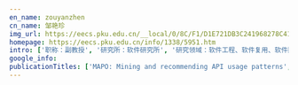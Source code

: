 ```yaml
---
en_name: zouyanzhen
cn_name: 邹艳珍
img_url: https://eecs.pku.edu.cn/__local/0/8C/F1/D1E721DB3C241968278C4119290_E04924E8_3C06B.jpg?e=.jpg
homepage: https://eecs.pku.edu.cn/info/1338/5951.htm
intro: ['职称：副教授', '研究所：软件研究所', '研究领域：软件工程、软件复用、软件数据挖掘 ', '办公电话：86-10-62751794-15', '电子邮件：zouyz@pku.edu.cn', '个人主页：http://www.sei.pku.edu.cn/people/zouyz ']
google_info: 
publicationTitles: ['MAPO: Mining and recommending API usage patterns', 'An approach to detecting duplicate bug reports using natural language and execution information', 'Parseweb: a programmer assistant for reusing open source code on the web', 'WHYPER: Towards Automating Risk Assessment of Mobile Applications.', 'WHYPER: towards automating risk assessment of mobile applications', 'Symstra: A framework for generating object-oriented unit tests using symbolic execution', 'A grey-box approach for automated GUI-model generation of mobile applications', 'Mining API patterns as partial orders from source code: from usage scenarios to specifications', 'Fitness-guided path exploration in dynamic symbolic execution', 'DSD-Crasher: A hybrid analysis tool for bug finding', 'Appcontext: Differentiating malicious and benign mobile app behaviors using context', 'Improving structural testing of object-oriented programs via integrating evolutionary testing and symbolic execution', 'Rostra: A framework for detecting redundant object-oriented unit tests', 'XEngine: A fast and scalable xacml policy evaluation engine', 'Inferring resource specifications from natural language API documentation', 'A fault model and mutation testing of access control policies', 'Performance debugging in the large via mining millions of stack traces', 'Tool-assisted unit test selection based on operational violations', 'Data mining for software engineering', 'Data mining for software engineering', 'Time-aware test-case prioritization using integer linear programming', 'Identifying security bug reports via text mining: An industrial case study', 'Mining succinct and high-coverage API usage patterns from source code', 'How do software engineers understand code changes? An exploratory study in industry', 'A framework and tool supports for generating test inputs of AspectJ programs', 'Inferring method specifications from natural language API descriptions', 'Mining API mapping for language migration', 'Mining exception-handling rules as sequence association rules', 'SpotWeb: Detecting framework hotspots and coldspots via mining open source code on the web', 'Where do developers log? an empirical study on logging practices in industry', 'Automated behavioral regression testing', 'Teaching and learning programming and software engineering via interactive gaming', 'Alattin: Mining alternative patterns for detecting neglected conditions', 'Is operator-based mutant selection superior to random mutant selection?', 'eXpress: guided path exploration for efficient regression test generation', 'Automated extraction of security policies from natural-language software documents', 'On automated prepared statement generation to remove SQL injection vulnerabilities', 'Mining software engineering data', 'Checking inside the black box: Regression testing by comparing value spectra', 'Internetware: A software paradigm for internet computing', 'Internetware: A software paradigm for internet computing', 'MSeqGen: Object-oriented unit-test generation via mining source code', 'Test generation via dynamic symbolic execution for mutation testing', 'Software intelligence: the future of mining software engineering data', 'Automated test generation for access control policies via change-impact analysis', 'Automated test generation for access control policies via change-impact analysis', 'Augmenting automatically generated unit-test suites with regression oracle checking', 'Synthesizing method sequences for high-coverage testing', 'Characterizing Smartphone Usage Patterns from Millions of Android Users', 'The future of teaching programming is on mobile devices', 'eXpress: guided path exploration for efficient regression test generation', 'Precise identification of problems for structural test generation', 'OCAT: object capture-based automated testing', 'Automated generation of pointcut mutants for testing pointcuts in AspectJ programs', 'Joint voting prediction for questions and answers in CQA', 'MODA: Automated test generation for database applications via mock objects', 'DiffGen: Automated regression unit-test generation', 'Designing fast and scalable XACML policy evaluation engines', 'Designing fast and scalable XACML policy evaluation engines', 'Conformance checking of access control policies specified in XACML', 'Model checking for verification of mandatory access control models and properties', 'SQLUnitGen: SQL Injection Testing Using Static and Dynamic Analysis', 'An empirical comparison of automated generation and classification techniques for object-oriented unit testing', 'Mutually enhancing test generation and specification inference', 'Automated testing and response analysis ofweb services', 'Quota-constrained test-case prioritization for regression testing of service-centric systems', 'Software analytics in practice', 'Software analytics in practice', 'Automated test data generation for aspect-oriented programs', 'Automated detection of API refactorings in libraries', 'Context-sensitive delta inference for identifying workload-dependent performance bottlenecks', 'Test input reduction for result inspection to facilitate fault localization', 'Defining and measuring policy coverage in testing access control policies', 'Log2: A Cost-Aware Logging Mechanism for Performance Diagnosis', 'DyTa: dynamic symbolic execution guided with static verification results', 'Automated robustness testing of web services', 'Identifying failure-inducing combinations in a combinatorial test set', 'Software analytics as a learning case in practice: approaches and experiences', 'Guided test generation for coverage criteria', 'Generating program inputs for database application testing', 'To be optimal or not in test-case prioritization', 'Characteristic studies of loop problems for structural test generation via symbolic execution', 'XIAO: Tuning code clones at hands of engineers in practice', 'User-aware privacy control via extended static-information-flow analysis', 'Comprehending performance from real-world execution traces: A device-driver case', 'Code Hunt: Experience with coding contests at scale', 'Automatic extraction of object-oriented observer abstractions from unit-test executions', 'Detecting redundant unit tests for AspectJ programs', '◾ Educational Software Engineering: Where Software Engineering, Education, and Gaming Meet', 'An empirical study on evolution of API documentation', 'Transferring an automated test generation tool to practice: from pex to fakes and code digger', 'Perturbation-based user-input-validation testing of web applications', 'Mining API error-handling specifications from source code', 'Towards a framework for differential unit testing of object-oriented programs', 'Towards a framework for differential unit testing of object-oriented programs', 'Educational Software Engineering: Where Software Engineering, Education, and Gaming Meet', 'Educational software engineering: Where software engineering, education, and gaming meet', 'Educational software engineering: Where software engineering, education, and gaming meet', 'Educational software engineering: Where software engineering, education, and gaming meet', 'Interactive fault localization using test information', 'SafeDrive: Online Driving Anomaly Detection From Large-Scale Vehicle Data', 'Pex4Fun: Teaching and learning computer science via social gaming', 'Malware detection in adversarial settings: Exploiting feature evolutions and confusions in android apps', 'Automated test input generation for Android: are we really there yet in an industrial case?', 'ACPT: A tool for modeling and verifying access control policies', 'Reggae: Automated test generation for programs using complex regular expressions', 'Helping users avoid bugs in GUI applications', '青鸟构件库的构件度量', 'Automating presentation changes in dynamic web applications via collaborative hybrid analysis', 'PRADA: prioritizing android devices for apps by mining large-scale usage data', 'Code hunt: gamifying teaching and learning of computer science at scale', 'First step towards automatic correction of firewall policy faults', 'An empirical study of testing file-system-dependent software with mock objects', 'Systematic structural testing of firewall policies', 'Software analytics for incident management of online services: An experience report', 'Guided test generation for database applications via synthesized database interactions', 'Multiple-implementation testing for XACML implementations', 'Towards regression test selection for AspectJ programs', 'Mining interface specifications for generating checkable robustness properties', 'Measurement and Analysis of Mobile Web Cache Performance', 'Testing software in age of data privacy: a balancing act', 'Code Hunt: Searching for Secret Code for Fun', 'Automatic extraction of abstract-object-state machines from unit-test executions', 'Automated inference of pointcuts in aspect-oriented refactoring', 'Learning for test prioritization: an industrial case study', 'A characteristic study on failures of production distributed data-parallel programs', 'Inferring access-control policy properties via machine learning', 'Automatic test generation for mutation testing on database applications', 'A framework and tool supports for testing modularity of software design', 'Selection of regression system tests for security policy evolution', 'Locating need-to-translate constant strings in web applications', 'Random unit-test generation with MUT-aware sequence recommendation', 'Locating need-to-translate constant strings for software internationalization', 'A study of grayware on google play', 'Iterative mining of resource-releasing specifications', 'Assessing quality of policy properties in verification of access control policies', 'Understanding diverse usage patterns from large-scale appstore-service profiles', 'Understanding Diverse Smarpthone Usage Patterns from Large-Scale Appstore-Service Profiles', 'Demystifying the imperfect client-side cache performance of mobile web browsing', 'Environmental modeling for automated cloud application testing', 'Database state generation via dynamic symbolic execution for coverage criteria', 'API usage pattern mining', 'API usage pattern mining', 'Automatic construction of an effective training set for prioritizing static analysis warnings', 'Healing online service systems via mining historical issue repositories', 'User-perceived service availability: A metric and an estimation approach', 'Applying interface-contract mutation in regression testing of component-based software', 'Substra: A framework for automatic generation of integration tests', 'Inferring dependency constraints on parameters for web services', 'Relation extraction for inferring access control rules from natural language artifacts', 'Performance issue diagnosis for online service systems', 'Performance issue diagnosis for online service systems', 'Isolating failure-inducing combinations in combinatorial testing using test augmentation and classification', 'Retrofitting unit tests for parameterized unit testing', 'Parameterized unit testing: Theory and practice', 'APTE: Automated pointcut testing for AspectJ programs', 'Automated test input generation for Android: Towards getting there in an industrial case', 'Automatically identifying special and common unit tests for object-oriented programs', 'Teaching and training developer-testing techniques and tool support', 'JDF: detecting duplicate bug reports in Jazz', '逆向工程研究与发展', 'CarStream: An Industrial System of Big Data Processing for Internet-of-Vehicles', 'Contextual analysis of program logs for understanding system behaviors', 'Cooperative testing and analysis: Human-tool, tool-tool and human-human cooperations to get work done', 'MiTV: multiple-implementation testing of user-input validators for web applications', 'Improving software quality via code searching and mining', 'Automatic extraction of abstract-object-state machines based on branch coverage', 'An Empirical Study of Android Test Generation Tools in Industrial Cases', 'Multiple-Implementation Testing of Supervised Learning Software', 'Mining historical issue repositories to heal large-scale online service systems', 'MetaSymploit: Day-one defense against script-based attacks with security-enhanced symbolic analysis', 'UnitPlus: assisting developer testing in Eclipse', 'Automatic extraction of sliced object state machines for component interfaces', 'An empirical study of Java dynamic call graph extractors', 'Measuring code behavioral similarity for programming and software engineering education', 'Cooperative Software Testing and Analysis: Advances and Challenges', 'A comprehensive field study of end-user programming on mobile devices', 'Text mining in supporting software systems risk assurance', 'Transferring code-clone detection and analysis to practice', 'Software analytics in practice: Mini tutorial', 'Refactoring access control policies for performance improvement', 'Improving software reliability and productivity via mining program source code', 'A Combinatorial Testing-Based Approach to Fault Localization', 'Poster: Benchmarking Microservice Systems for Software Engineering Research', 'UiRef: analysis of sensitive user inputs in Android applications', 'Relationship-aware code search for JavaScript frameworks', 'Exploiting synergy between testing and inferred partial specifications', 'Program-input generation for testing database applications using existing database states', 'Model-Driven Impact Analysis of Software Product Lines', 'TranStrL: An automatic need-to-translate string locator for software internationalization', 'Test selection for result inspection via mining predicate rules', 'Security policy testing via automated program code generation', 'Component metrics in jade bird component library system', 'Record and replay for Android: are we there yet in industrial cases?', 'PerfRanker: prioritization of performance regression tests for collection-intensive software', 'Constructing Coding Duels in Pex4Fun and Code Hunt', 'Exposing behavioral differences in cross-language API mapping relations', 'Literature review of testing techniques for medical device software', 'Jbooret: an automated tool to recover oo design and source models', 'SWAROVsky: Optimizing Resource Loading for Mobile Web Browsing', 'Pex4Fun: A web-based environment for educational gaming via automated test generation', 'Advances on improving automation in developer testing', 'Mining test oracles of web search engines', 'Fault localization for firewall policies', 'Mutation analysis of parameterized unit tests', 'Improving effectiveness of automated software testing in the absence of specifications', 'Inferring project-specific bug patterns for detecting sibling bugs', 'Pex for fun: Engineering an automated testing tool for serious games in computer science', 'Effective generation of interface robustness properties for static analysis', '面向对象度量综述', 'Intelligent software engineering: synergy between AI and software engineering', 'Prado: Predicting app adoption by learning the correlation between developer-controllable properties and user behaviors', "Software Engineering for Internet Computing: Internetware and Beyond [Guest editors' introduction]", "Software Engineering for Internet Computing: Internetware and Beyond [Guest editors' introduction]", 'The synergy of human and artificial intelligence in software engineering', 'Bert: a tool for behavioral regression testing', 'Dynamic availability estimation for service selection based on status identification', 'Bibliography on mining software engineering data', 'Understanding software application interfaces via string analysis', 'iDFlakies: A Framework for Detecting and Partially Classifying Flaky Tests', 'EnMobile: entity-based characterization and analysis of mobile malware', 'Advances in unit testing: theory and practice', 'Software analytics: achievements and challenges', 'Environment modeling for automated testing of cloud applications', 'Future of developer testing: Building quality in code', 'Detection of multiple-duty-related security leakage in access control policies', 'Improving automation in developer testing: State of the practice', 'A model-based approach to object-oriented software metrics', 'Macro and micro perspectives on strategic software quality assurance in resource constrained environments', 'Fault Analysis and Debugging of Microservice Systems: Industrial Survey, Benchmark System, and Empirical Study', 'Generating Regular Expressions from Natural Language Specifications: Are We There Yet', 'ReWAP: Reducing Redundant Transfers for Mobile Web Browsing via App-Specific Resource Packaging', 'Introduction to the special issue on mining software repositories', 'Engage your students by teaching computer science using only mobile devices with touchDevelop', 'Mining likely properties of access control policies via association rule mining', 'Experience report on applying software analytics in incident management of online service', 'High-confidence software evolution', 'Crowdsourcing code and process via Code Hunt', 'Making exceptions on exception handling', 'Covana: precise identification of problems in pex', 'Perspectives on automated testing of aspect-oriented programs', 'Software component protocol inference', 'PolicyLint: Investigating Internal Privacy Policy Contradictions on Google Play', 'Delta Debugging Microservice Systems', 'Telemade: A Testing Framework for Learning-Based Malware Detection Systems', 'Gamifying software security education and training via secure coding duels in code hunt', 'Improving mobile application security via bridging user expectations and application behaviors', 'Improving mobile application security via bridging user expectations and application behaviors', 'Educational programming systems for learning at scale', 'Pathways to technology transfer and adoption: achievements and challenges (mini-tutorial)', 'Browser-based software for technology transfer', 'Method-sequence exploration for automated unit testing of object-oriented programs', 'Neural detection of semantic code clones via tree-based convolution', 'Mining Android app descriptions for permission requirements recommendation', 'Aladdin: Automating Release of Deep-Link APIs on Android', 'SemRegex: A Semantics-Based Approach for Generating Regular Expressions from Natural Language Specifications', 'Teaching and Training for Software Analytics', 'Detecting concurrency-related problematic activity arrangement in WS-BPEL programs', 'Policy-based testing', 'JBOOMT: Jade Bird Object-Oriented Metrics Tool', 'iFixFlakies: a framework for automatically fixing order-dependent flaky tests', 'Testing untestable neural machine translation: an industrial case', 'Oracle-free Detection of Translation Issue for Neural Machine Translation', 'PreInfer: Automatic Inference of Preconditions via Symbolic Analysis', 'When program analysis meets mobile security: an industrial study of misusing Android internet sockets', 'Transferring software testing tools to practice', 'Parameterized Unit Testing in the Open Source Wild', 'Testing Access Control Policies', 'NEGWeb: Detecting Neglected Conditions via Mining Programming Rules from Open Source Code', 'Code Hunt: Context-Driven Interactive Gaming for Learning Programming and Software Engineering', 'Tutorial: Text Analytics for Security', 'Latent error prediction and fault localization for microservice applications by learning from system trace logs', 'Robustra: Training Provable Robust Neural Networks over Reference Adversarial Space', 'Learning Stateful Preconditions Modulo a Test Generator', 'A large-scale empirical study on android runtime-permission rationale messages', 'Muldef: Multi-model-based defense against adversarial examples for neural networks', 'Reliability Engineering', 'Guest editorial: special section on mining software repositories', 'A Preliminary Field Study of Game Programming on Mobile Devices', 'Mining API usage specifications via searching source code from the web', '10111 executive summary–practical software testing: Tool automation and human factors', 'Identifying security fault reports via text mining', 'Property verification for access control models via model checking', 'Toward Systematic Testing of Access Control Policies', 'Improving effectiveness of automated software testing in the absence of specifications', 'Object Oriented Software Metrics Technology', 'An Exploratory Study of Logging Configuration Practice in Java', 'CoMID: Context-Based Multiinvariant Detection for Monitoring Cyber-Physical Software', 'REINAM: reinforcement learning for input-grammar inference', 'Detecting failures of neural machine translation in the absence of reference translations', 'Delta Debugging Microservice Systems with Parallel Optimization', 'FACTS: Automated Black-Box Testing of FinTech Systems', 'Visualizing Path Exploration to Assist Problem Diagnosis for Structural Test Generation', 'Introduction to the Special Issue on Emerging Software Technologies for Internet-Based Systems: Internetware and DevOps', 'Aladdin: automating release of Android deep links to in-app content', 'Preliminary analysis of code hunt data set from a contest', 'Text analytics for security: tutorial', 'Text analytics for security: tutorial', 'The Pursuit of Practice-Impactful Research', 'Learning and Celebration of Software Engineering History and Impact', 'Engage your students by teaching programming using only mobile devices with TouchDevelop', 'Designing fast and scalable policy evaluation engines', 'Automated extraction and validation of security policies from natural-language documents', 'Workshop on testing, analysis and verification of web software (TAV-WEB 2008)', 'SpotWeb: Characterizing Framework API Usages Through a Code Search Engine', 'How to Write Research Papers', 'A Linguistic Study of Process Modeling Languages', 'Object Oriented Software Quality Evaluation Technology', 'C++ Program Information Database for Analysis Tools', 'Helping Users Avoid Bugs in GUI Applications', 'Model Checking Grid Policies', 'Provable Robust Learning Based on Transformation-Specific Smoothing', 'Quality Assessment for Large-Scale Industrial Software Systems: Experience Report at Alibaba', 'Grading-Based Test Suite Augmentation', 'Root Cause Localization for Unreproducible Builds via Causality Analysis Over System Call Tracing', 'FinExpert: domain-specific test generation for FinTech systems', 'A Platform Solution of Data-Quality Improvement for Internet-of-Vehicle Services', 'A Characteristic Study of Parameterized Unit Tests in. NET Open Source Projects', 'Multiple-Implementation Testing of Supervised Learning Software', 'Preface', 'Outward Thinking for Our Research Community', 'Diversity and Inclusion in Research Community: Remembering David Notkin', 'ReWAP: Reducing Redundant Transfers for Mobile Web Applications via App-Specific Resource Packaging', 'Mining usage data from large-scale Android users: challenges and opportunities', 'Mitigating Redundant Data Transfers for Mobile Web Applications via App-Specific Cache Space', 'Software analytics and its application in practice', 'Educational Software Engineering', 'Special Section on Software Systems Current Issue| Archive| Adv Search<<| Next Articles', '协作式软件测试与分析: 进展与挑战', 'Software Systems Current Issue| Archive| Adv Search<< Previous Articles| Next Articles>>', 'Report on the international symposium on high confidence software (ISHCS 2011/2012)', 'Mining Program Source Code for Improving Software Quality', 'Paradigm in Verification of Access Control', 'Teaching and learning computing via social gaming with Pex4Fun', 'inferring method specifications from natural language api descriptions', 'Mining API Usage Specifications via Searching Source Code from the Web', 'Static API Specification Mining: Exploiting Source Code Model Checking', 'Static API Specification Mining', 'Static API Specification Mining: Exploiting Source Code Model Checking', 'Automated testing of cloud applications', 'Automated Testing of API Mapping Relations', '10111 Abstracts Collection--Practical Software Testing: Tool Automation and Human Factors', 'Welcome from the program co-chairs', 'Which faults are security faults?', 'Generating and Inferring Interface Properties for Static Analysis', 'Proceedings of the 2008 workshop on Testing, analysis, and verification of web services and applications', 'TAV-WEB 2008-Proceedings of the Workshop on Testing, Analysis and Verification of Web Software: Message from the chairs', 'Automated Evolutionary Test Data Generation with Domain Reduction for Aspect-Oriented Programs', 'DiffGen: Automated Unit-Test Generation for Regression Testing', 'Common Technical Writing Issues', 'Automated Generation of Pointcut Variants for Verifying Pointcuts in AspectJ Programs', 'Common Technical Writing Issues', 'Automated Software Testing in the Absence of Specifications', 'Composing Synchronization and Real-time Aspects in AspectJ: Experience Report', 'Intelligent Software Engineering: Synergy between AI and Software', 'Preliminary Analysis of Contestant Performance for a Code Hunt Contest', 'Mining for Software Reliability', 'Combinatorial Testing of Access Control Policies', 'Mining Exception-Handling Rules as Conditional Association Rules', 'A Collaborative Style Web Performance Measurement for Internet Service Consumers and Providers', 'Verification and Test Current Issue| Next Issue| Archive| Adv Search<< Previous Articles| Next Articles>>', 'Teaching High Volume Automated Testing via Interactive Gaming', 'Multiple-Implementation Testing of User Input Validator', 'Selecting Tests for Result Inspection to Facilitate Fault Localization', 'Automatic Refactoring of Security-Policy-Based Software Systems for Performance Improvement', 'Test Selection and Augmentation of Regression System Tests for Access Control Policy Evolution', 'Test Generation and Redundant-Rule Detection for Access Control Policies', 'Casual Analysis of Residual Structural Coverage in Dynamic Symbolic Execution', 'Test Selection via Mining Common Operational Models', 'Deep Root-Cause Performance Analysis: Integration and Navigation from a Load Testing Tool', 'Lexar: Generating String Inputs for Loop-Exploiting Attacks via Evolutionary Techniques', 'Research Abstracts-2006', 'Tool-Assisted Unit Test Generation and Selection Based on Operational Violations', 'Applying a Generic OO Metrics Tool in Component-Base Software Development EnvironmentX', 'Automated Object-Oriented Testing with Inferred Program Properties']
---
```

